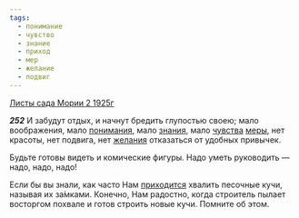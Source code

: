 ```yaml
---
tags:
  - понимание
  - чувство
  - знание
  - приход
  - мер
  - желание
  - подвиг
---
```


[Листы сада Мории 2 1925г](/agni/1925)

___252___
И забудут отдых, и начнут бредить глупостью своею; мало воображения, мало [понимания](/tag/#понимание), мало [знания](/tag/#знание), мало [чувства](/tag/#чувство) [меры](/tag/#мер), нет красоты, нет подвига, нет [желания](/tag/#желание) отказаться от удобных привычек.   

Будьте готовы видеть и комические фигуры. Надо уметь руководить — надо, надо, надо!   

Если бы вы знали, как часто Нам [приходится](/tag/#приход) хвалить песочные кучи, называя их за́мками. Конечно, Нам радостно, когда строитель пылает восторгом похвале и готов строить новые кучи. Помните об этом.   

